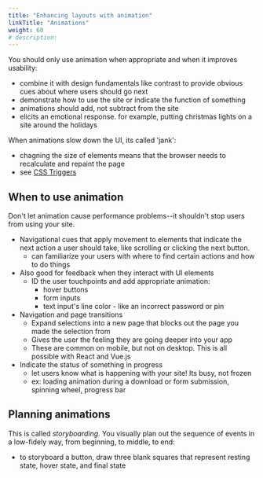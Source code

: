 ```yaml
---
title: "Enhancing layouts with animation"
linkTitle: "Animations"
weight: 60
# description:
---
```


You should only use animation when appropriate and when it improves usability:
- combine it with design fundamentals like contrast to provide obvious cues about where users should go next
- demonstrate how to use the site or indicate the function of something
- animations should add, not subtract from the site
- elicits an emotional response. for example, putting christmas lights on a site around the holidays

When animations slow down the UI, its called 'jank':
- chagning the size of elements means that the browser needs to recalculate and repaint the page
- see [CSS Triggers](https://csstriggers.com/)

## When to use animation

Don't let animation cause performance problems--it shouldn't stop users from using your site. 
- Navigational cues that apply movement to elements that indicate the next action a user should take, like scrolling or clicking the next button.
  - can familiarize your users with where to find certain actions and how to do things
- Also good for feedback when they interact with UI elements
  - ID the user touchpoints and add appropriate animation:
    - hover buttons
    - form inputs
    - text input's line color - like an incorrect password or pin
- Navigation and page transitions
  - Expand selections into a new page that blocks out the page you made the selection from
  - Gives the user the feeling they are going deeper into your app
  - These are common on mobile, but not on desktop. This is all possible with React and Vue.js
- Indicate the status of something in progress
  - let users know what is happening with your site! Its busy, not frozen
  - ex: loading animation during a download or form submission, spinning wheel, progress bar

## Planning animations

This is called _storyboarding_. You visually plan out the sequence of events in a low-fidely way, from beginning, to middle, to end:
- to storyboard a button, draw three blank squares that represent resting state, hover state, and final state